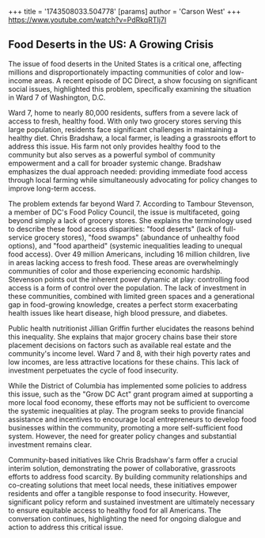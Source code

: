 +++
 title = '1743508033.504778'
[params]
	author = 'Carson West'
+++
https://www.youtube.com/watch?v=PdRkqRTIj7I

## Food Deserts in the US: A Growing Crisis

The issue of food deserts in the United States is a critical one, affecting millions and disproportionately impacting communities of color and low-income areas.  A recent episode of DC Direct, a show focusing on significant social issues, highlighted this problem, specifically examining the situation in Ward 7 of Washington, D.C.

Ward 7, home to nearly 80,000 residents, suffers from a severe lack of access to fresh, healthy food.  With only two grocery stores serving this large population, residents face significant challenges in maintaining a healthy diet.  Chris Bradshaw, a local farmer, is leading a grassroots effort to address this issue.  His farm not only provides healthy food to the community but also serves as a powerful symbol of community empowerment and a call for broader systemic change.  Bradshaw emphasizes the dual approach needed:  providing immediate food access through local farming while simultaneously advocating for policy changes to improve long-term access.

The problem extends far beyond Ward 7.  According to Tambour Stevenson, a member of DC's Food Policy Council, the issue is multifaceted, going beyond simply a lack of grocery stores.  She explains the terminology used to describe these food access disparities:  "food deserts" (lack of full-service grocery stores), "food swamps" (abundance of unhealthy food options), and "food apartheid" (systemic inequalities leading to unequal food access).  Over 49 million Americans, including 16 million children, live in areas lacking access to fresh food.  These areas are overwhelmingly communities of color and those experiencing economic hardship.  Stevenson points out the inherent power dynamic at play: controlling food access is a form of control over the population.  The lack of investment in these communities, combined with limited green spaces and a generational gap in food-growing knowledge, creates a perfect storm exacerbating health issues like heart disease, high blood pressure, and diabetes.

Public health nutritionist Jillian Griffin further elucidates the reasons behind this inequality.  She explains that major grocery chains base their store placement decisions on factors such as available real estate and the community's income level.  Ward 7 and 8, with their high poverty rates and low incomes, are less attractive locations for these chains.  This lack of investment perpetuates the cycle of food insecurity.

While the District of Columbia has implemented some policies to address this issue, such as the "Grow DC Act" grant program aimed at supporting a more local food economy,  these efforts may not be sufficient to overcome the systemic inequalities at play.  The program seeks to provide financial assistance and incentives to encourage local entrepreneurs to develop food businesses within the community, promoting a more self-sufficient food system.  However, the need for greater policy changes and substantial investment remains clear.

Community-based initiatives like Chris Bradshaw's farm offer a crucial interim solution, demonstrating the power of collaborative, grassroots efforts to address food scarcity.  By building community relationships and co-creating solutions that meet local needs, these initiatives empower residents and offer a tangible response to food insecurity.  However, significant policy reform and sustained investment are ultimately necessary to ensure equitable access to healthy food for all Americans.  The conversation continues, highlighting the need for ongoing dialogue and action to address this critical issue.
